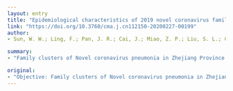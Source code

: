 ```yaml
---
layout: entry
title: "Epidemiological characteristics of 2019 novel coronavirus family clustering in Zhejiang Province"
link: "https://doi.org/10.3760/cma.j.cn112150-20200227-00199"
author:
- Sun, W. W.; Ling, F.; Pan, J. R.; Cai, J.; Miao, Z. P.; Liu, S. L.; Cheng, W.; Chen, E. F.

summary:
- "Family clusters of Novel coronavirus pneumonia in Zhejiang Province were collected. Descriptive analysis was used to analyze the clinical symptoms and the serial interval between the subsequent cases and the index cases. Family index cases and subsequent cases are similar, fever is the most common symptoms in the two groups 114 (77.03%) and 92 (48.68%) the cases with diarrhea symptoms accounted for the least proportion, which were 7 (4.73%) and 5 (2."

original:
- "Objective: Family clusters of Novel coronavirus pneumonia in Zhejiang province were analyzed to provide epidemiological basis for disease control. Methods: The data of family clusters occurred from January 20 to February 10 in Zhejiang Province were collected. Descriptive analysis was used to analyze the clinical symptoms and the serial interval between the subsequent cases and the index cases. Chi-square test was used to analyze the age distribution, gender distribution and the relationship between the subsequent cases and the index cases. Results: 391 cases including 148 family index cases, 189 subsequent cases and 54 asymptomatic infected cases. The clinical symptoms between family index cases and subsequent cases are similar, fever is the most common symptoms in the two groups 114 (77.03%) and 92 (48.68%) respectively, the cases with diarrhea symptoms accounted for the least proportion, which were 7 (4.73%) and 5 (2.65%). The serial interval between the family index cases and the subsequent cases [M (P(25), P(75))] was 3.00 (1.00, 6.00) days. Family secondary attack rate for subsequent cases and asymptomatic infected cases are 31.61% and 43.20% respectively, the family secondary attack rate of the spouses of the family index cases is 63.87%, and are higher than that of their children (30.53%), parents (28.37%) and other family members (20.93%), the difference was statistically significant. Conclusion: 2019 novel coronavirus has shorter serial interval and higher family secondary attack rate, the secondary attack rate of spouses is higher than other family members."
---
```


